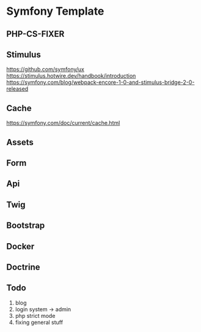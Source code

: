 # Symfony Template

## PHP-CS-FIXER


## Stimulus
https://github.com/symfony/ux
https://stimulus.hotwire.dev/handbook/introduction
https://symfony.com/blog/webpack-encore-1-0-and-stimulus-bridge-2-0-released

## Cache
https://symfony.com/doc/current/cache.html

## Assets


## Form


## Api


## Twig


## Bootstrap


## Docker


## Doctrine


## Todo

1. blog
3. login system -> admin
4. php strict mode
5. fixing general stuff
